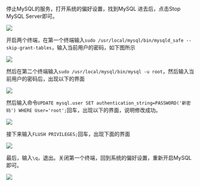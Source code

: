 停止MySQL的服务，打开系统的偏好设置，找到MySQL 进去后，点击Stop MySQL Server即可。

 ![](https://ws4.sinaimg.cn/large/006tKfTcly1fqymm8r4cfj30jg0ammy5.jpg)

开启两个终端，在第一个终端输入`sudo /usr/local/mysql/bin/mysqld_safe --skip-grant-tables`，输入当前用户的密码，如下图所示

![](https://ws3.sinaimg.cn/large/006tKfTcly1fqymmwvqsnj30hy05cwf5.jpg)

然后在第二个终端输入`sudo /usr/local/mysql/bin/mysql -u root`，然后输入当前用户的密码后，出现以下的界面

![](https://ws3.sinaimg.cn/large/006tKfTcly1fqymouhx3pj30hz09o0u3.jpg)

然后输入命令`UPDATE mysql.user SET authentication_string=PASSWORD('新密码') WHERE User='root';`回车，出现以下的界面，说明修改成功。

![](https://ws3.sinaimg.cn/large/006tKfTcly1fqympcy4zqj30ia03ydg3.jpg)

接下来输入`FLUSH PRIVILEGES;`回车，出现下面的界面

![](https://ws2.sinaimg.cn/large/006tKfTcly1fqympuu2n2j30ag02hjrd.jpg)

最后，输入`\q`，退出。关闭第一个终端，回到系统的偏好设置，重新开启MySQL即可。

![](https://ws3.sinaimg.cn/large/006tKfTcly1fqymqcepc3j3051026jr7.jpg) 



 

 

 

 